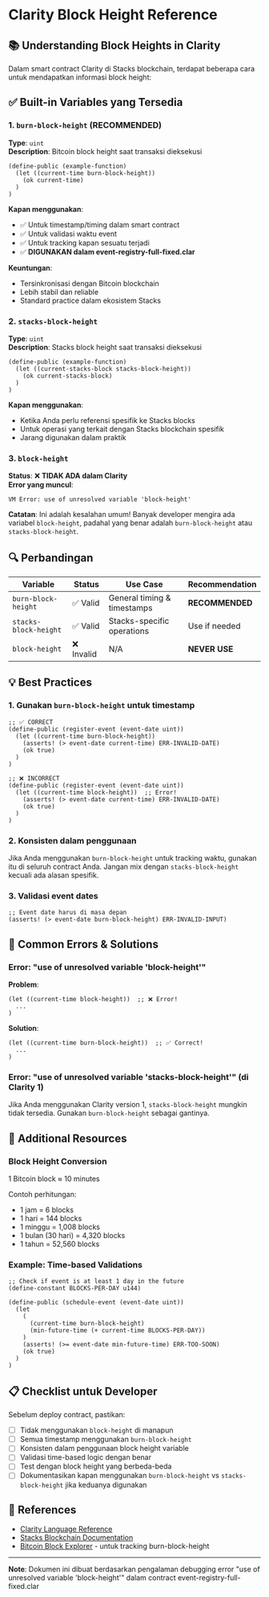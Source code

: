 # Clarity Block Height Reference

## 📚 Understanding Block Heights in Clarity

Dalam smart contract Clarity di Stacks blockchain, terdapat beberapa cara untuk mendapatkan informasi block height:

## ✅ Built-in Variables yang Tersedia

### 1. `burn-block-height` (RECOMMENDED)
**Type**: `uint`  
**Description**: Bitcoin block height saat transaksi dieksekusi

```clarity
(define-public (example-function)
  (let ((current-time burn-block-height))
    (ok current-time)
  )
)
```

**Kapan menggunakan**:
- ✅ Untuk timestamp/timing dalam smart contract
- ✅ Untuk validasi waktu event
- ✅ Untuk tracking kapan sesuatu terjadi
- ✅ **DIGUNAKAN dalam event-registry-full-fixed.clar**

**Keuntungan**:
- Tersinkronisasi dengan Bitcoin blockchain
- Lebih stabil dan reliable
- Standard practice dalam ekosistem Stacks

### 2. `stacks-block-height`
**Type**: `uint`  
**Description**: Stacks block height saat transaksi dieksekusi

```clarity
(define-public (example-function)
  (let ((current-stacks-block stacks-block-height))
    (ok current-stacks-block)
  )
)
```

**Kapan menggunakan**:
- Ketika Anda perlu referensi spesifik ke Stacks blocks
- Untuk operasi yang terkait dengan Stacks blockchain spesifik
- Jarang digunakan dalam praktik

### 3. `block-height` 
**Status**: ❌ **TIDAK ADA dalam Clarity**  
**Error yang muncul**:
```
VM Error: use of unresolved variable 'block-height'
```

**Catatan**: Ini adalah kesalahan umum! Banyak developer mengira ada variabel `block-height`, padahal yang benar adalah `burn-block-height` atau `stacks-block-height`.

## 🔍 Perbandingan

| Variable | Status | Use Case | Recommendation |
|----------|--------|----------|----------------|
| `burn-block-height` | ✅ Valid | General timing & timestamps | **RECOMMENDED** |
| `stacks-block-height` | ✅ Valid | Stacks-specific operations | Use if needed |
| `block-height` | ❌ Invalid | N/A | **NEVER USE** |

## 💡 Best Practices

### 1. Gunakan `burn-block-height` untuk timestamp
```clarity
;; ✅ CORRECT
(define-public (register-event (event-date uint))
  (let ((current-time burn-block-height))
    (asserts! (> event-date current-time) ERR-INVALID-DATE)
    (ok true)
  )
)

;; ❌ INCORRECT
(define-public (register-event (event-date uint))
  (let ((current-time block-height))  ;; Error!
    (asserts! (> event-date current-time) ERR-INVALID-DATE)
    (ok true)
  )
)
```

### 2. Konsisten dalam penggunaan
Jika Anda menggunakan `burn-block-height` untuk tracking waktu, gunakan itu di seluruh contract Anda. Jangan mix dengan `stacks-block-height` kecuali ada alasan spesifik.

### 3. Validasi event dates
```clarity
;; Event date harus di masa depan
(asserts! (> event-date burn-block-height) ERR-INVALID-INPUT)
```

## 🐛 Common Errors & Solutions

### Error: "use of unresolved variable 'block-height'"

**Problem**:
```clarity
(let ((current-time block-height))  ;; ❌ Error!
  ...
)
```

**Solution**:
```clarity
(let ((current-time burn-block-height))  ;; ✅ Correct!
  ...
)
```

### Error: "use of unresolved variable 'stacks-block-height'" (di Clarity 1)

Jika Anda menggunakan Clarity version 1, `stacks-block-height` mungkin tidak tersedia. Gunakan `burn-block-height` sebagai gantinya.

## 📖 Additional Resources

### Block Height Conversion
1 Bitcoin block ≈ 10 minutes

Contoh perhitungan:
- 1 jam = 6 blocks
- 1 hari = 144 blocks
- 1 minggu = 1,008 blocks
- 1 bulan (30 hari) = 4,320 blocks
- 1 tahun = 52,560 blocks

### Example: Time-based Validations

```clarity
;; Check if event is at least 1 day in the future
(define-constant BLOCKS-PER-DAY u144)

(define-public (schedule-event (event-date uint))
  (let 
    (
      (current-time burn-block-height)
      (min-future-time (+ current-time BLOCKS-PER-DAY))
    )
    (asserts! (>= event-date min-future-time) ERR-TOO-SOON)
    (ok true)
  )
)
```

## 📋 Checklist untuk Developer

Sebelum deploy contract, pastikan:

- [ ] Tidak menggunakan `block-height` di manapun
- [ ] Semua timestamp menggunakan `burn-block-height`
- [ ] Konsisten dalam penggunaan block height variable
- [ ] Validasi time-based logic dengan benar
- [ ] Test dengan block height yang berbeda-beda
- [ ] Dokumentasikan kapan menggunakan `burn-block-height` vs `stacks-block-height` jika keduanya digunakan

## 🔗 References

- [Clarity Language Reference](https://docs.stacks.co/clarity/language-functions)
- [Stacks Blockchain Documentation](https://docs.stacks.co/)
- [Bitcoin Block Explorer](https://mempool.space/) - untuk tracking burn-block-height

---

**Note**: Dokumen ini dibuat berdasarkan pengalaman debugging error "use of unresolved variable 'block-height'" dalam contract event-registry-full-fixed.clar
